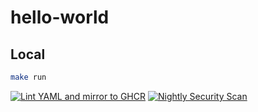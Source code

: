 # hello-world

## Local
```bash
make run
```
[![Lint YAML and mirror to GHCR](https://github.com/severinbraun/hello-world/actions/workflows/check_and_push.yml/badge.svg)](https://github.com/severinbraun/hello-world/actions/workflows/check_and_push.yml)
[![Nightly Security Scan](https://github.com/severinbraun/hello-world/actions/workflows/security_scan.yml/badge.svg)](https://github.com/severinbraun/hello-world/actions/workflows/security_scan.yml)

